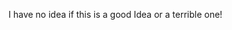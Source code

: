 [use]: https://github.com/Andre601/mkdocs-template/generate


I have no idea if this is a good Idea or a terrible one!
